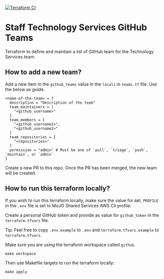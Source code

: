 [![Terraform CI](https://github.com/ministryofjustice/staff-technology-services-github-teams/actions/workflows/terraform-ci.yaml/badge.svg)](https://github.com/ministryofjustice/staff-technology-services-github-teams/actions/workflows/terraform-ci.yaml)

# Staff Technology Services GitHub Teams

Terraform to define and maintain a list of GitHub team for the Technology Services team.

## How to add a new team?

Add a new item in the `github_teams` value in the `locals` in `teams.tf` file. Use the below as guide.

```
<name-of-the-team> = {
  description = "Description of the team"
  team_maintainers = [
    "<github_username>"
  ]
  team_members = [
    "<github_username1>",
    "<github_username2>"
  ]
  team_repositories = [
    "<repositories>"
  ]
  permission = "admin" # Must be one of `pull`, `triage`, `push`, `maintain`, or `admin`
}
```

Create a new PR to this repo. Once the PR has been merged, the new team will be created.

## How to run this terraform locally?

If you wish to run this terraform locally, make sure the value for `AWS_PROFILE` in the `.env` file is set to MoJO Shared Services AWS Cli profile.

Create a personal GitHub token and provide as value for `github_token` in the `terraform.tfvars` file.

Tip: Feel free to copy `.env.example` to `.env` and `terraform.tfvars.example` to `terraform.tfvars`.

Make sure you are using the terraform workspace called `github`.

```
make workspace
```

Then use Makefile targets to run the terraform locally:

```
make apply
```
